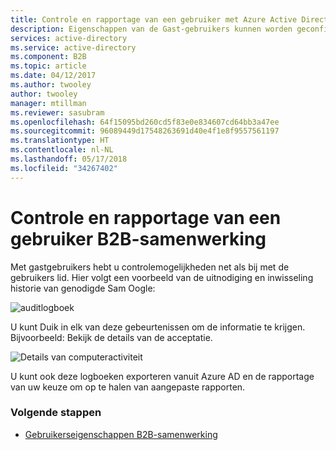 ```yaml
---
title: Controle en rapportage van een gebruiker met Azure Active Directory B2B-samenwerking | Microsoft Docs
description: Eigenschappen van de Gast-gebruikers kunnen worden geconfigureerd in Azure Active Directory B2B-samenwerking
services: active-directory
ms.service: active-directory
ms.component: B2B
ms.topic: article
ms.date: 04/12/2017
ms.author: twooley
author: twooley
manager: mtillman
ms.reviewer: sasubram
ms.openlocfilehash: 64f15095bd260cd5f83e0e834607cd64bb3a47ee
ms.sourcegitcommit: 96089449d17548263691d40e4f1e8f9557561197
ms.translationtype: HT
ms.contentlocale: nl-NL
ms.lasthandoff: 05/17/2018
ms.locfileid: "34267402"
---
```

# <a name="auditing-and-reporting-a-b2b-collaboration-user"></a>Controle en rapportage van een gebruiker B2B-samenwerking
Met gastgebruikers hebt u controlemogelijkheden net als bij met de gebruikers lid. Hier volgt een voorbeeld van de uitnodiging en inwisseling historie van genodigde Sam Oogle:

![auditlogboek](./media/auditing-and-reporting/audit-log.png)

U kunt Duik in elk van deze gebeurtenissen om de informatie te krijgen. Bijvoorbeeld: Bekijk de details van de acceptatie.

![Details van computeractiviteit](./media/auditing-and-reporting/activity-details.png)

U kunt ook deze logboeken exporteren vanuit Azure AD en de rapportage van uw keuze om op te halen van aangepaste rapporten.

### <a name="next-steps"></a>Volgende stappen

- [Gebruikerseigenschappen B2B-samenwerking](user-properties.md)

